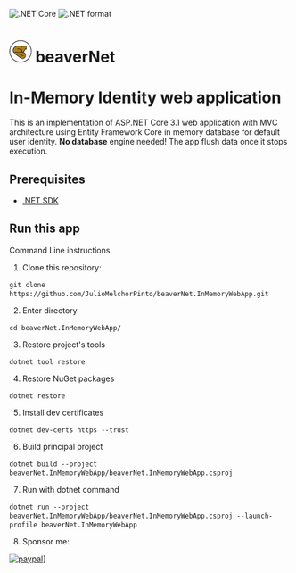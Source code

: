 ![.NET Core](https://github.com/JulioMelchorPinto/beaverNet.InMemoryWebApp/workflows/.NET%20Core/badge.svg?branch=master)
![.NET format](https://github.com/JulioMelchorPinto/beaverNet.InMemoryWebApp/workflows/.NET%20format/badge.svg?branch=master)


# ![beavernet](beaverNet.InMemoryWebApp/wwwroot/img/beaverNetLogo40px.png) beaverNet

# In-Memory Identity web application
This is an implementation of ASP.NET Core 3.1 web application with MVC architecture using Entity Framework Core in memory database for default user identity.
**No database** engine needed! The app flush data once it stops execution.

## Prerequisites
- [.NET SDK](https://dotnet.microsoft.com/download)

## Run this app
Command Line instructions 
1. Clone this repository:
````
git clone https://github.com/JulioMelchorPinto/beaverNet.InMemoryWebApp.git
````
2. Enter directory
````
cd beaverNet.InMemoryWebApp/
````
3. Restore project's tools
````
dotnet tool restore
````
4. Restore NuGet packages
````
dotnet restore
````
5. Install dev certificates
````
dotnet dev-certs https --trust
````
6. Build principal project
````
dotnet build --project beaverNet.InMemoryWebApp/beaverNet.InMemoryWebApp.csproj
````
7. Run with dotnet command
````
dotnet run --project beaverNet.InMemoryWebApp/beaverNet.InMemoryWebApp.csproj --launch-profile beaverNet.InMemoryWebApp
````
8. Sponsor me:

[![paypal](https://www.paypalobjects.com/en_US/i/btn/btn_donateCC_LG.gif)](https://paypal.me/beaverNet)]

